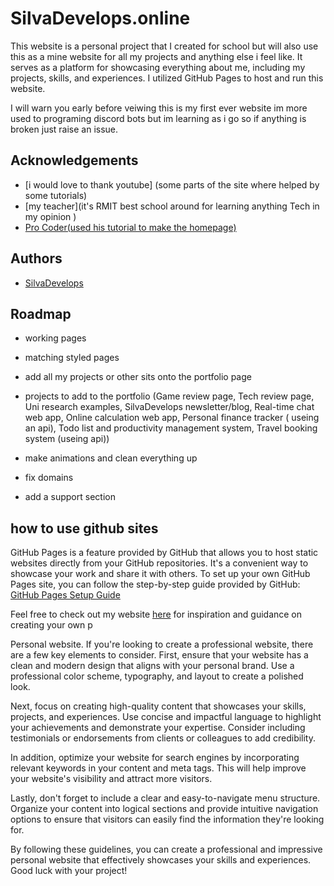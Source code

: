 
# SilvaDevelops.online

This website is a personal project that I created for school but will also use this as a mine website for all my projects and anything else i feel like. It serves as a platform for showcasing everything about me, including my projects, skills, and experiences. I utilized GitHub Pages to host and run this website.

I will warn you early before veiwing this is my first ever website im more used to programing discord bots but im learning as i go so if anything is broken just raise an issue. 







## Acknowledgements

 - [i would love to thank youtube] (some parts of the site where helped by some tutorials)
 - [my teacher](it's RMIT best school around for learning anything Tech in my opinion )
 - [Pro Coder(used his tutorial to make the homepage)](https://www.youtube.com/watch?v=-u3vE84Wo_U)


## Authors

- [SilvaDevelops](https://github.com/SilvaDevelops1)


## Roadmap

- working pages

- matching styled pages

- add all my projects or other sits onto the portfolio page

- projects to add to the portfolio (Game review page, Tech review page, Uni research examples, SilvaDevelops newsletter/blog, Real-time chat web app, Online calculation web app, Personal finance tracker ( useing an api), Todo list and productivity management system, Travel booking system (useing api))

- make animations and clean everything up 

- fix domains 

- add a support section 


## how to use github sites

GitHub Pages is a feature provided by GitHub that allows you to host static websites directly from your GitHub repositories. It's a convenient way to showcase your work and share it with others. To set up your own GitHub Pages site, you can follow the step-by-step guide provided by GitHub: [GitHub Pages Setup Guide](https://docs.github.com/en/pages/getting-started-with-github-pages/creating-a-github-pages-site)

Feel free to check out my website [here](http://silvadevelops.online) for inspiration and guidance on creating your own p

Personal website.
If you're looking to create a professional website, there are a few key elements to consider. First, ensure that your website has a clean and modern design that aligns with your personal brand. Use a professional color scheme, typography, and layout to create a polished look.

Next, focus on creating high-quality content that showcases your skills, projects, and experiences. Use concise and impactful language to highlight your achievements and demonstrate your expertise. Consider including testimonials or endorsements from clients or colleagues to add credibility.

In addition, optimize your website for search engines by incorporating relevant keywords in your content and meta tags. This will help improve your website's visibility and attract more visitors.

Lastly, don't forget to include a clear and easy-to-navigate menu structure. Organize your content into logical sections and provide intuitive navigation options to ensure that visitors can easily find the information they're looking for.

By following these guidelines, you can create a professional and impressive personal website that effectively showcases your skills and experiences. Good luck with your project!